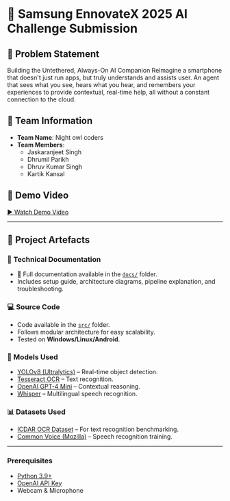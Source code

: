# 🚀 Samsung EnnovateX 2025 AI Challenge Submission

## 📌 Problem Statement
Building the Untethered, Always-On AI Companion
Reimagine a smartphone that doesn't just run apps, but truly understands and assists user. An agent that sees what you see, hears what you hear, and remembers your experiences to provide contextual, real-time help, all without a constant connection to the cloud.

## 👥 Team Information
- **Team Name**: Night owl coders
- **Team Members**:  
  - Jaskaranjeet Singh
  - Dhrumil Parikh 
  - Dhruv Kumar Singh 
  - Kartik Kansal  

## 🎥 Demo Video
[▶️ Watch Demo Video](<YouTube Public/Unlisted Link>)  

---

## 📂 Project Artefacts

### 📘 Technical Documentation
- 📄 Full documentation available in the [`docs/`](./docs) folder.  
- Includes setup guide, architecture diagrams, pipeline explanation, and troubleshooting.  

### 💻 Source Code
- Code available in the [`src/`](./src) folder.  
- Follows modular architecture for easy scalability.  
- Tested on **Windows/Linux/Android**.  

### 🧠 Models Used
- [YOLOv8 (Ultralytics)](https://huggingface.co/ultralytics) – Real-time object detection.  
- [Tesseract OCR](https://github.com/tesseract-ocr/tesseract) – Text recognition.  
- [OpenAI GPT-4 Mini](https://platform.openai.com/) – Contextual reasoning.  
- [Whisper](https://huggingface.co/openai/whisper) – Multilingual speech recognition.  


### 📊 Datasets Used
- [ICDAR OCR Dataset](https://rrc.cvc.uab.es/) – For text recognition benchmarking.  
- [Common Voice (Mozilla)](https://commonvoice.mozilla.org/en/datasets) – Speech recognition training.  



---

### Prerequisites
- [Python 3.9+](https://www.python.org/downloads/)  
- [OpenAI API Key](https://platform.openai.com/account/api-keys)  
- Webcam & Microphone  

